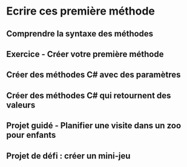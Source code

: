 # Ecrire ces première méthode

## Comprendre la syntaxe des méthodes

## Exercice - Créer votre première méthode

## Créer des méthodes C# avec des paramètres

## Créer des méthodes C# qui retournent des valeurs

## Projet guidé - Planifier une visite dans un zoo pour enfants

## Projet de défi : créer un mini-jeu
